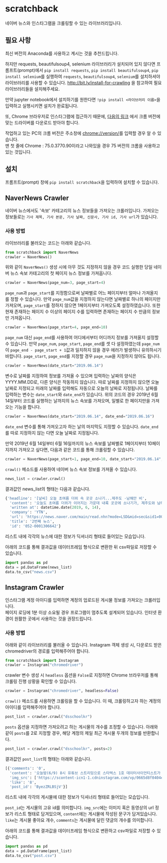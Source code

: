 # scratchback

네이버 뉴스와 인스타그램을 크롤링할 수 있는 라이브러리입니다.

## 필요 사항
최신 버전의 Anaconda를 사용하고 계시는 것을 추천드립니다.

하지만 requests, beautifulsoup4, selenium 라이브러리가 설치되어 있지 않다면 프롬프트(prompt)에서 `pip install requests`, `pip install beautifulsoup4`, `pip install selenium`를 실행하여 `requests`, `beautifulsoup4`, `selenium`를 설치하셔야 라이브러리를 사용할 수 있습니다. http://bit.ly/install-for-crawling 을 참고하여 필요 라이브러리들을 설치해주세요.

만약 jupyter notebook에서 설치하기를 원한다면 `!pip install <라이브러리 이름>`을 입력하고 실행시키면 설치가 완료됩니다.

또, Chrome 브라우저로 인스타그램에 접근하기 때문에, [다음의 링크](http://chromedriver.chromium.org/downloads) 에서 크롬 버전에 맞는 드라이버를 다운로드 받아야 합니다. 

작업하고 있는 PC의 크롬 버전은 주소창에 <chrome://version/>를 입력할 경우 알 수 있습니다.   
맨 첫 줄에 Chrome : 75.0.3770.90이라고 나와있을 경우 75 버전의 크롬을 사용하고 있는 것입니다.

## 설치
프롬프트(prompt) 창에 `pip install scratchback`을 입력하여 설치할 수 있습니다.

## NaverNews Crawler
네이버 뉴스에서도 '속보' 카테고리의 뉴스 정보들을 가져오는 크롤러입니다. 가져오는 정보들로는 `기사 제목, 기사 본문, 기사 날짜, 신문사, 기사 id, 기사 url`가 있습니다.

### 사용 방법
라이브러리를 불러오는 코드는 아래와 같습니다.
```python
from scratchback import NaverNews
crawler = NaverNews()
```
위와 같이 `NaverNews()` 생성 시에 아무 것도 지정하지 않을 경우 코드 실행한 당일 네이버 뉴스 속보 카테고리의 첫 페이지 뉴스 정보를 가져옵니다.

```python
crawler = NaverNews(page_num=3, page_start=4)
```
`page_num`과 `page_start`를 지정함으로써 날짜별로 어느 페이지부터 얼마나 가져올지를 정할 수 있습니다. 만약 `page_num`값을 지정하지 않는다면 날짜별로 하나의 페이지만 가져오며, `page_start`를 정하지 않으면 1페이지부터 가져오도록 설정하였습니다. 또한 현재 존재하는 페이지 수 이상의 페이지 수를 입력하면 존재하는 페이지 수 만큼의 정보만 가져옵니다. 

```python
crawler = NaverNews(page_start=4, page_end=10)
```
`page_num` 대신 `page_end`를 사용하여 어디에서부터 어디까지 정보를 가져올지 설정할 수 있습니다. 만약 `page_num`, `page_start`, `page_end`를 셋 다 설정하였는데 `page_num`이 `page_end - page_start + 1`값과 일치하지 않을 경우 에러가 발생하니 유의하시기 바랍니다. `page_start`, `page_end`를 지정할 경우 `page_num`을 지정하지 않아도 됩니다.

```python
crawler = NaverNews(date_start="2019.06.14")
```
변수로 날짜를 지정하여 정보를 가져올 수 있으며 입력하는 날짜의 양식은 YYYY.MM.DD로, 다른 양식은 작동하지 않습니다. 따로 날짜를 지정하지 않으면 오늘 날짜로 지정되고 미래의 날짜를 입력해도 자동으로 오늘의 날짜로 지정됩니다. 날짜를 입력하는 변수는 `date_start`와 `date_end`가 있습니다. 위의 코드의 경우 2019년 6월 14일부터 코드를 실행하는 날까지의 뉴스 속보를 가져오며, 일별로 한 페이지만을 가져오는 기능을 합니다.
```python
crawler = NaverNews(date_start="2019.06.14", date_end="2019.06.16")
```
`date_end` 변수를 통해 가져오고자 하는 날의 마지막도 지정할 수 있습니다. `date_end`를 따로 지정하지 않는 다면 오늘 날짜로 지정됩니다. 

만약 2019년 6월 14일부터 6월 16일까지의 뉴스 속보를 날짜별로 1페이지부터 10페이지까지 가져오고 싶다면, 다음과 같은 코드를 통해 크롤링할 수 있습니다.
```python
crawler = NaverNews(page_start=1, page_end=10, date_start="2019.06.14", date_end="2019.06.16")
```
`crawl()` 메소드를 사용하여 네이버 뉴스 속보 정보를 가져올 수 있습니다.
```python
news_list = crawler.crawl()
```

결과값인 news_list의 형태는 다음과 같습니다.
```python
{'headline': '[날씨] 오늘 초여름 더위 속 곳곳 소나기...제주도 ·남해안 비',
  'content': '오늘도 초여름 더위가 이어지는 가운데 내륙 곳곳에 소나기가, 제주도와 남해안에는 비가 내릴 것으로 보입니다.기상청은 오늘 제주도와 남해안은 남쪽을 지나가는 기압골 영향으로 5~30mm의 비가 오겠다고 밝혔습니다.내륙은 대체로 맑겠지만, 영서와 경북과 전북 내륙에는 대기 불안정으로 오후 한때 소나기가 내리는 곳이 있겠습니다.오늘 낮 기온은 서울과 대전·대구 27도 등 어제보다 1∼2도 낮지만, 여전히 덥겠습니다.[저작권자(c) YTN & YTN PLUS 무단전재 및 재배포 금지]',
  'written at': datetime.date(2019, 6, 14),
  'company': 'YTN',
  'url': 'https://news.naver.com/main/read.nhn?mode=LSD&mid=sec&sid1=001&oid=052&aid=0001306642',
  'title': '2번째 뉴스',
  'id': '052-0001306642'}
```
리스트 내에 각각의 뉴스에 대한 정보가 딕셔너리 형태로 들어있는 모습입니다.

아래의 코드를 통해 결과값을 데이터프레임 형식으로 변환한 뒤 csv파일로 저장할 수 있습니다.
```python
import pandas as pd
data = pd.DataFrame(news_list)
data.to_csv("news.csv")
```

## Instagram Crawler
인스타그램 계정 아이디를 입력하면 계정의 업로드된 게시물 정보를 가져오는 크롤러입니다.  
페이지 로딩에 1분 이상 소요될 경우 프로그램이 멈추도록 설계되어 있습니다. 인터넷 환경이 원활한 곳에서 사용하는 것을 권장드립니다.

### 사용 방법

아래와 같이 라이브러리를 불러올 수 있습니다. Instagram 객체 생성 시, 다운로드 받은 chromedriver의 경로를 입력해주어야 합니다.
```python
from scratchback import Instagram
crawler = Instagram("chromedriver")
```
crawler 변수 생성 시 `headless` 옵션을 `False`로 지정하면 Chrome 브라우저를 통해 크롤링 진행 상황을 확인할 수 있습니다.
```python
crawler = Instagram("chromedriver", headless=False)
```
`crawl()` 메소드를 사용하면 크롤링을 할 수 있습니다. 이 때, 크롤링하고자 하는 계정의 아이디를 입력해주어야 합니다.
```python
post_list = crawler.crawl("dsschoolkr")
```
`posts` 옵션을 지정하면 가져오려고 하는 게시물의 개수를 조정할 수 있습니다. 아래와 같이 `posts`를 2로 지정할 경우, 해당 계정의 제일 최근 게시물 두개의 정보를 반환합니다.
```python
post_list = crawler.crawl("dsschoolkr", posts=2)
```
결과값인 `post_list`의 형태는 아래와 같습니다.
```python
[{'comments': '0',
  'content': '오늘밤(6/9) 8시 유튜브 스트리밍으로 스타벅스 1호 데이터사이언티스트가 직업/전망/데이터와 관련된 질문에 직접 답변드립니다 :)참여방법은 프로필 설명을 확인해주세요!',
  'img_src': ['https://scontent-icn1-1.cdninstagram.com/vp/0665d8f0404e266aa84d3d77eb919b56/5DC64220/t51.2885-15/e35/61234597_166094021086395_2911502642251464796_n.jpg?_nc_ht=scontent-icn1-1.cdninstagram.com'],
  'like': '8',
  'post_id': 'ByezZRLBSjV'}]
```
리스트 내에 각각의 게시물에 대한 정보가 딕셔너리 형태로 들어있는 모습입니다.

`post_id`는 게시물의 고유 id를 의미합니다. `img_src`에는 이미지 혹은 동영상의 url 정보가 리스트 형태로 담겨있으며, `content`에는 게시물에 작성된 문구가 담겨있습니다. `like`는 게시물 좋아요 개수, `comments`는 게시물에 달린 댓글의 개수를 의미합니다.

아래의 코드를 통해 결과값을 데이터프레임 형식으로 변환하고 csv파일로 저장할 수 있습니다.
```python
import pandas as pd
data = pd.DataFrame(post_list)
data.to_csv("post.csv")
```

